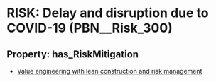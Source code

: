 # RISK: __Delay and disruption due to COVID-19__ (PBN__Risk_300)

## Property: has_RiskMitigation

* [Value engineering with lean construction and risk management](PBN__RiskMitigation_371)

